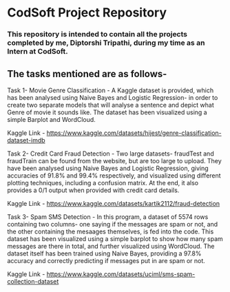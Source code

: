 # CodSoft Project Repository

### This repository is intended to contain all the projects completed by me, Diptorshi Tripathi, during my time as an Intern at CodSoft.
## The tasks mentioned are as follows-

Task 1- Movie Genre Classification - A Kaggle dataset is provided, which has been analysed using Naive Bayes and Logistic Regression- in order to create two separate models that will analyse a sentence and depict what Genre of movie it sounds like. The dataset has been visualized using a simple Barplot and WordCloud.

Kaggle Link - https://www.kaggle.com/datasets/hijest/genre-classification-dataset-imdb


Task 2- Credit Card Fraud Detection - Two large datasets- fraudTest and fraudTrain can be found from the website, but are too large to upload. They have been analysed using Naive Bayes and Logistic Regression, giving accuracies of 91.8% and 99.4% respectively, and visualized using different plotting techniques, including a confusion matrix. At the end, it also provides a 0/1 output when provided with credit card details.

Kaggle Link - https://www.kaggle.com/datasets/kartik2112/fraud-detection


Task 3- Spam SMS Detection - In this program, a dataset of 5574 rows containing two columns- one saying if the messages are spam or not, and the other containing the mesaages themselves, is fed into the code. This dataset has been visualized using a simple barplot to show how many spam messages are there in total, and further visualized using WordCloud. The dataset itself has been trained using Naive Bayes, providing a 97.8% accuracy and correctly predicting if messages put in are spam or not.

Kaggle Link - https://www.kaggle.com/datasets/uciml/sms-spam-collection-dataset
